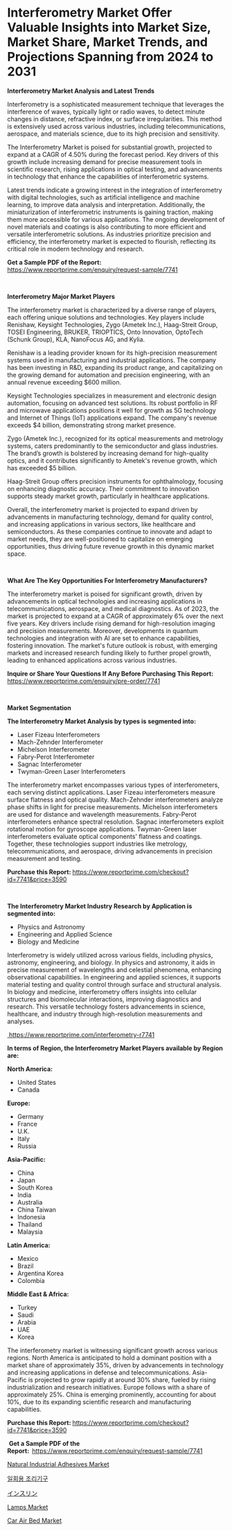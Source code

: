 <p><h1>Interferometry Market Offer Valuable Insights into Market Size, Market Share, Market Trends, and Projections Spanning from 2024 to 2031</h1></p><p><strong>Interferometry Market Analysis and Latest Trends</strong></p>
<p><p>Interferometry is a sophisticated measurement technique that leverages the interference of waves, typically light or radio waves, to detect minute changes in distance, refractive index, or surface irregularities. This method is extensively used across various industries, including telecommunications, aerospace, and materials science, due to its high precision and sensitivity. </p><p>The Interferometry Market is poised for substantial growth, projected to expand at a CAGR of 4.50% during the forecast period. Key drivers of this growth include increasing demand for precise measurement tools in scientific research, rising applications in optical testing, and advancements in technology that enhance the capabilities of interferometric systems. </p><p>Latest trends indicate a growing interest in the integration of interferometry with digital technologies, such as artificial intelligence and machine learning, to improve data analysis and interpretation. Additionally, the miniaturization of interferometric instruments is gaining traction, making them more accessible for various applications. The ongoing development of novel materials and coatings is also contributing to more efficient and versatile interferometric solutions. As industries prioritize precision and efficiency, the interferometry market is expected to flourish, reflecting its critical role in modern technology and research.</p></p>
<p><strong>Get a Sample PDF of the Report:&nbsp;</strong> <a href="https://www.reportprime.com/enquiry/request-sample/7741">https://www.reportprime.com/enquiry/request-sample/7741</a></p>
<p>&nbsp;</p>
<p><strong>Interferometry Major Market Players</strong></p>
<p><p>The interferometry market is characterized by a diverse range of players, each offering unique solutions and technologies. Key players include Renishaw, Keysight Technologies, Zygo (Ametek Inc.), Haag-Streit Group, TOSEI Engineering, BRUKER, TRIOPTICS, Onto Innovation, OptoTech (Schunk Group), KLA, NanoFocus AG, and Kylia. </p><p>Renishaw is a leading provider known for its high-precision measurement systems used in manufacturing and industrial applications. The company has been investing in R&D, expanding its product range, and capitalizing on the growing demand for automation and precision engineering, with an annual revenue exceeding $600 million.</p><p>Keysight Technologies specializes in measurement and electronic design automation, focusing on advanced test solutions. Its robust portfolio in RF and microwave applications positions it well for growth as 5G technology and Internet of Things (IoT) applications expand. The company's revenue exceeds $4 billion, demonstrating strong market presence.</p><p>Zygo (Ametek Inc.), recognized for its optical measurements and metrology systems, caters predominantly to the semiconductor and glass industries. The brand’s growth is bolstered by increasing demand for high-quality optics, and it contributes significantly to Ametek's revenue growth, which has exceeded $5 billion.</p><p>Haag-Streit Group offers precision instruments for ophthalmology, focusing on enhancing diagnostic accuracy. Their commitment to innovation supports steady market growth, particularly in healthcare applications.</p><p>Overall, the interferometry market is projected to expand driven by advancements in manufacturing technology, demand for quality control, and increasing applications in various sectors, like healthcare and semiconductors. As these companies continue to innovate and adapt to market needs, they are well-positioned to capitalize on emerging opportunities, thus driving future revenue growth in this dynamic market space.</p></p>
<p>&nbsp;</p>
<p><strong>What Are The Key Opportunities For Interferometry Manufacturers?</strong></p>
<p><p>The interferometry market is poised for significant growth, driven by advancements in optical technologies and increasing applications in telecommunications, aerospace, and medical diagnostics. As of 2023, the market is projected to expand at a CAGR of approximately 6% over the next five years. Key drivers include rising demand for high-resolution imaging and precision measurements. Moreover, developments in quantum technologies and integration with AI are set to enhance capabilities, fostering innovation. The market's future outlook is robust, with emerging markets and increased research funding likely to further propel growth, leading to enhanced applications across various industries.</p></p>
<p><strong>Inquire or Share Your Questions If Any Before Purchasing This Report:</strong> <a href="https://www.reportprime.com/enquiry/pre-order/7741">https://www.reportprime.com/enquiry/pre-order/7741</a></p>
<p>&nbsp;</p>
<p><strong>Market Segmentation</strong></p>
<p><strong>The Interferometry Market Analysis by types is segmented into:</strong></p>
<p><ul><li>Laser Fizeau Interferometers</li><li>Mach-Zehnder Interferometer</li><li>Michelson Interferometer</li><li>Fabry-Perot Interferometer</li><li>Sagnac Interferometer</li><li>Twyman-Green Laser Interferometers</li></ul></p>
<p><p>The interferometry market encompasses various types of interferometers, each serving distinct applications. Laser Fizeau interferometers measure surface flatness and optical quality. Mach-Zehnder interferometers analyze phase shifts in light for precise measurements. Michelson interferometers are used for distance and wavelength measurements. Fabry-Perot interferometers enhance spectral resolution. Sagnac interferometers exploit rotational motion for gyroscope applications. Twyman-Green laser interferometers evaluate optical components' flatness and coatings. Together, these technologies support industries like metrology, telecommunications, and aerospace, driving advancements in precision measurement and testing.</p></p>
<p><strong>Purchase this Report:&nbsp;</strong><a href="https://www.reportprime.com/checkout?id=7741&price=3590">https://www.reportprime.com/checkout?id=7741&price=3590</a></p>
<p>&nbsp;</p>
<p><strong>The Interferometry Market Industry Research by Application is segmented into:</strong></p>
<p><ul><li>Physics and Astronomy</li><li>Engineering and Applied Science</li><li>Biology and Medicine</li></ul></p>
<p><p>Interferometry is widely utilized across various fields, including physics, astronomy, engineering, and biology. In physics and astronomy, it aids in precise measurement of wavelengths and celestial phenomena, enhancing observational capabilities. In engineering and applied sciences, it supports material testing and quality control through surface and structural analysis. In biology and medicine, interferometry offers insights into cellular structures and biomolecular interactions, improving diagnostics and research. This versatile technology fosters advancements in science, healthcare, and industry through high-resolution measurements and analyses.</p></p>
<p><a href="https://www.reportprime.com/interferometry-r7741">&nbsp;https://www.reportprime.com/interferometry-r7741</a></p>
<p><strong>In terms of Region, the Interferometry Market Players available by Region are:</strong></p>
<p>
    <p> <strong> North America: </strong>
        <ul>
            <li>United States</li>
            <li>Canada</li>
        </ul>
        </p> 
    <p> <strong> Europe: </strong>
        <ul>
            <li>Germany</li>
            <li>France</li>
            <li>U.K.</li>
            <li>Italy</li>
            <li>Russia</li>
        </ul>
        </p> 
    <p> <strong> Asia-Pacific: </strong>
        <ul>
            <li>China</li>
            <li>Japan</li>
            <li>South Korea</li>
            <li>India</li>
            <li>Australia</li>
            <li>China Taiwan</li>
            <li>Indonesia</li>
            <li>Thailand</li>
            <li>Malaysia</li>
        </ul>
        </p> 
    <p> <strong> Latin America: </strong>
        <ul>
            <li>Mexico</li>
            <li>Brazil</li>
            <li>Argentina Korea</li>
            <li>Colombia</li>
        </ul>
        </p> 
    <p> <strong> Middle East & Africa: </strong>
        <ul>
            <li>Turkey</li>
            <li>Saudi</li>
            <li>Arabia</li>
            <li>UAE</li>
            <li>Korea</li>
        </ul>
    </p>
    </p>
<p><p>The interferometry market is witnessing significant growth across various regions. North America is anticipated to hold a dominant position with a market share of approximately 35%, driven by advancements in technology and increasing applications in defense and telecommunications. Asia-Pacific is projected to grow rapidly at around 30% share, fueled by rising industrialization and research initiatives. Europe follows with a share of approximately 25%. China is emerging prominently, accounting for about 10%, due to its expanding scientific research and manufacturing capabilities.</p></p>
<p><strong>Purchase this Report: </strong><a href="https://www.reportprime.com/checkout?id=7741&price=3590">https://www.reportprime.com/checkout?id=7741&price=3590</a></p>
<p>&nbsp;<strong>Get a Sample PDF of the Report:&nbsp;&nbsp;</strong><a href="https://www.reportprime.com/enquiry/request-sample/7741">https://www.reportprime.com/enquiry/request-sample/7741</a></p>
<p><strong></strong></p>
<p><p><a href="https://medium.com/@andrew.scott4567/global-natural-industrial-adhesives-industry-research-report-competitive-landscape-market-size-abd1b47e8261">Natural Industrial Adhesives Market</a></p><p><a href="https://medium.com/@nazminrahman651/%EC%84%B8%EA%B3%84-disposable-cookwares-market-%EC%9D%80-2024%EC%97%90%EC%84%9C-2031%EB%A1%9C-%EC%97%B0%ED%8F%89%EA%B7%A0-%EC%A6%9D%EA%B0%80%EC%9C%A8%EC%9D%84-%EB%B3%B4%EC%9D%BC-%EA%B2%83%EC%9C%BC%EB%A1%9C-%EC%98%88%EC%83%81%EB%90%A9%EB%8B%88%EB%8B%A4-62b9f956b903">일회용 조리기구</a></p><p><a href="https://medium.com/@ismaelblick2023/insulin-market-%E3%81%AF-%E3%82%B3%E3%82%B9%E3%83%88%E7%AE%A1%E7%90%86%E3%81%A8%E5%8A%B9%E7%8E%87%E5%90%91%E4%B8%8A%E3%82%92%E5%84%AA%E5%85%88%E3%81%97%E3%81%BE%E3%81%99-%E3%81%95%E3%82%89%E3%81%AB-%E5%A0%B1%E5%91%8A%E6%9B%B8%E3%81%AF%E5%B8%82%E5%A0%B4%E3%81%AE%E9%9C%80%E8%A6%81%E9%9D%A2%E3%81%A8%E4%BE%9B%E7%B5%A6%E9%9D%A2%E3%81%AE%E4%B8%A1%E6%96%B9%E3%82%92%E3%82%AB%E3%83%90%E3%83%BC%E3%81%97%E3%81%A6%E3%81%84%E3%81%BE%E3%81%99-insulin-%E5%B8%82%E5%A0%B4%E3%81%AF-2024-%E3%81%8B%E3%82%89-12-2-96f60ede3717">インスリン</a></p><p><a href="https://www.linkedin.com/pulse/what-influencing-future-lamps-market-insights-growth-projections-8zkmf?trackingId=N1mEy74pQuyDY4qzbepesQ%3D%3D">Lamps Market</a></p><p><a href="https://www.linkedin.com/pulse/car-air-bed-market-essentials-key-players-demand-drivers-roi-pzlyf?trackingId=ykmDN9YIS4y7RsTp9xxO9Q%3D%3D">Car Air Bed Market</a></p></p>
